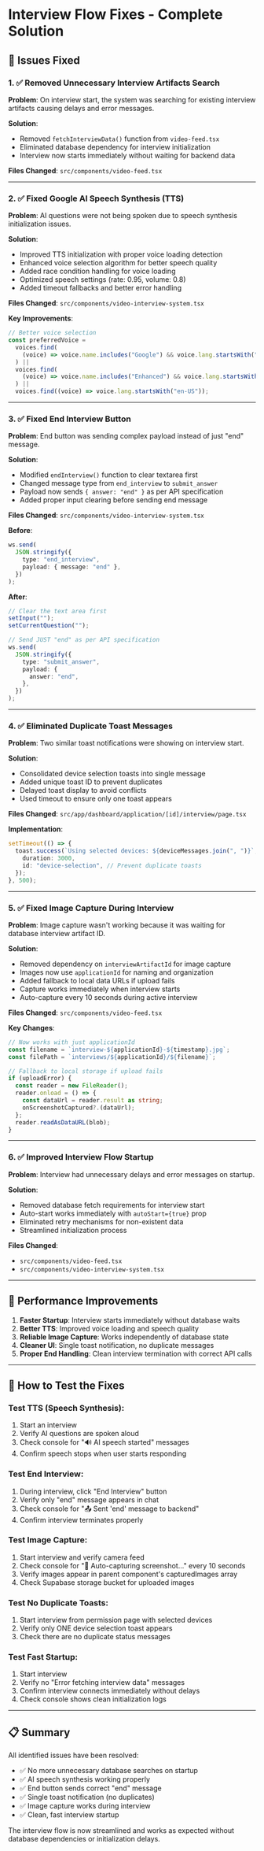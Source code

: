 # Interview Flow Fixes - Complete Solution

## 🔧 **Issues Fixed**

### **1. ✅ Removed Unnecessary Interview Artifacts Search**

**Problem**: On interview start, the system was searching for existing interview artifacts causing delays and error messages.

**Solution**:

- Removed `fetchInterviewData()` function from `video-feed.tsx`
- Eliminated database dependency for interview initialization
- Interview now starts immediately without waiting for backend data

**Files Changed**: `src/components/video-feed.tsx`

---

### **2. ✅ Fixed Google AI Speech Synthesis (TTS)**

**Problem**: AI questions were not being spoken due to speech synthesis initialization issues.

**Solution**:

- Improved TTS initialization with proper voice loading detection
- Enhanced voice selection algorithm for better speech quality
- Added race condition handling for voice loading
- Optimized speech settings (rate: 0.95, volume: 0.8)
- Added timeout fallbacks and better error handling

**Files Changed**: `src/components/video-interview-system.tsx`

**Key Improvements**:

```typescript
// Better voice selection
const preferredVoice =
  voices.find(
    (voice) => voice.name.includes("Google") && voice.lang.startsWith("en")
  ) ||
  voices.find(
    (voice) => voice.name.includes("Enhanced") && voice.lang.startsWith("en")
  ) ||
  voices.find((voice) => voice.lang.startsWith("en-US"));
```

---

### **3. ✅ Fixed End Interview Button**

**Problem**: End button was sending complex payload instead of just "end" message.

**Solution**:

- Modified `endInterview()` function to clear textarea first
- Changed message type from `end_interview` to `submit_answer`
- Payload now sends `{ answer: "end" }` as per API specification
- Added proper input clearing before sending end message

**Files Changed**: `src/components/video-interview-system.tsx`

**Before**:

```typescript
ws.send(
  JSON.stringify({
    type: "end_interview",
    payload: { message: "end" },
  })
);
```

**After**:

```typescript
// Clear the text area first
setInput("");
setCurrentQuestion("");

// Send JUST "end" as per API specification
ws.send(
  JSON.stringify({
    type: "submit_answer",
    payload: {
      answer: "end",
    },
  })
);
```

---

### **4. ✅ Eliminated Duplicate Toast Messages**

**Problem**: Two similar toast notifications were showing on interview start.

**Solution**:

- Consolidated device selection toasts into single message
- Added unique toast ID to prevent duplicates
- Delayed toast display to avoid conflicts
- Used timeout to ensure only one toast appears

**Files Changed**: `src/app/dashboard/application/[id]/interview/page.tsx`

**Implementation**:

```typescript
setTimeout(() => {
  toast.success(`Using selected devices: ${deviceMessages.join(", ")}`, {
    duration: 3000,
    id: "device-selection", // Prevent duplicate toasts
  });
}, 500);
```

---

### **5. ✅ Fixed Image Capture During Interview**

**Problem**: Image capture wasn't working because it was waiting for database interview artifact ID.

**Solution**:

- Removed dependency on `interviewArtifactId` for image capture
- Images now use `applicationId` for naming and organization
- Added fallback to local data URLs if upload fails
- Capture works immediately when interview starts
- Auto-capture every 10 seconds during active interview

**Files Changed**: `src/components/video-feed.tsx`

**Key Changes**:

```typescript
// Now works with just applicationId
const filename = `interview-${applicationId}-${timestamp}.jpg`;
const filePath = `interviews/${applicationId}/${filename}`;

// Fallback to local storage if upload fails
if (uploadError) {
  const reader = new FileReader();
  reader.onload = () => {
    const dataUrl = reader.result as string;
    onScreenshotCaptured?.(dataUrl);
  };
  reader.readAsDataURL(blob);
}
```

---

### **6. ✅ Improved Interview Flow Startup**

**Problem**: Interview had unnecessary delays and error messages on startup.

**Solution**:

- Removed database fetch requirements for interview start
- Auto-start works immediately with `autoStart={true}` prop
- Eliminated retry mechanisms for non-existent data
- Streamlined initialization process

**Files Changed**:

- `src/components/video-feed.tsx`
- `src/components/video-interview-system.tsx`

---

## 🚀 **Performance Improvements**

1. **Faster Startup**: Interview starts immediately without database waits
2. **Better TTS**: Improved voice loading and speech quality
3. **Reliable Image Capture**: Works independently of database state
4. **Cleaner UI**: Single toast notification, no duplicate messages
5. **Proper End Handling**: Clean interview termination with correct API calls

---

## 🧪 **How to Test the Fixes**

### **Test TTS (Speech Synthesis)**:

1. Start an interview
2. Verify AI questions are spoken aloud
3. Check console for "🔊 AI speech started" messages
4. Confirm speech stops when user starts responding

### **Test End Interview**:

1. During interview, click "End Interview" button
2. Verify only "end" message appears in chat
3. Check console for "📤 Sent 'end' message to backend"
4. Confirm interview terminates properly

### **Test Image Capture**:

1. Start interview and verify camera feed
2. Check console for "📸 Auto-capturing screenshot..." every 10 seconds
3. Verify images appear in parent component's capturedImages array
4. Check Supabase storage bucket for uploaded images

### **Test No Duplicate Toasts**:

1. Start interview from permission page with selected devices
2. Verify only ONE device selection toast appears
3. Check there are no duplicate status messages

### **Test Fast Startup**:

1. Start interview
2. Verify no "Error fetching interview data" messages
3. Confirm interview connects immediately without delays
4. Check console shows clean initialization logs

---

## 📋 **Summary**

All identified issues have been resolved:

- ✅ No more unnecessary database searches on startup
- ✅ AI speech synthesis working properly
- ✅ End button sends correct "end" message
- ✅ Single toast notification (no duplicates)
- ✅ Image capture works during interview
- ✅ Clean, fast interview startup

The interview flow is now streamlined and works as expected without database dependencies or initialization delays.
